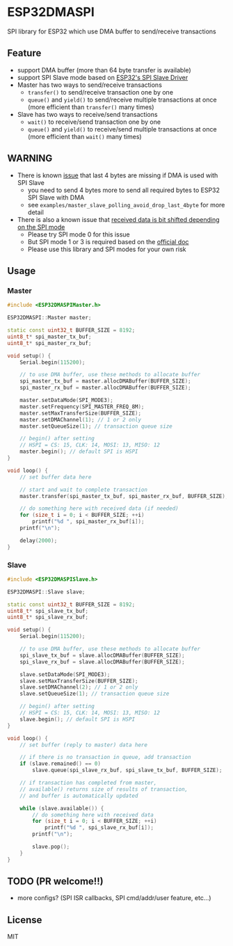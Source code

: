 # ESP32DMASPI
SPI library for ESP32 which use DMA buffer to send/receive transactions

## Feature

- support DMA buffer (more than 64 byte transfer is available)
- support SPI Slave mode based on [ESP32's SPI Slave Driver](https://docs.espressif.com/projects/esp-idf/en/latest/api-reference/peripherals/spi_slave.html#spi-slave-driver)
- Master has two ways to send/receive transactions
  - `transfer()` to send/receive transaction one by one
  - `queue()` and `yield()` to send/receive multiple transactions at once (more efficient than `transfer()` many times)
- Slave has two ways to receive/send transactions
  - `wait()` to receive/send transaction one by one
  - `queue()` and `yield()` to receive/send multiple transactions at once (more efficient than `wait()` many times)


## WARNING

- There is known [issue](https://www.esp32.com/viewtopic.php?f=12&t=7339&sid=2257561718efae97d5b805c039b5764e) that last 4 bytes are missing if DMA is used with SPI Slave
  - you need to send 4 bytes more to send all required bytes to ESP32 SPI Slave with DMA
  - see `examples/master_slave_polling_avoid_drop_last_4byte` for more detail
- There is also a known issue that [received data is bit shifted depending on the SPI mode](https://github.com/espressif/esp-idf/search?q=dma+spi+bit+shift&type=issues)
  - Please try SPI mode 0 for this issue
  - But SPI mode 1 or 3 is required based on the [official doc](https://docs.espressif.com/projects/esp-idf/en/stable/esp32/api-reference/peripherals/spi_slave.html#restrictions-and-known-issues)
  - Please use this library and SPI modes for your own risk


## Usage

### Master

``` C++
#include <ESP32DMASPIMaster.h>

ESP32DMASPI::Master master;

static const uint32_t BUFFER_SIZE = 8192;
uint8_t* spi_master_tx_buf;
uint8_t* spi_master_rx_buf;

void setup() {
    Serial.begin(115200);

    // to use DMA buffer, use these methods to allocate buffer
    spi_master_tx_buf = master.allocDMABuffer(BUFFER_SIZE);
    spi_master_rx_buf = master.allocDMABuffer(BUFFER_SIZE);

    master.setDataMode(SPI_MODE3);
    master.setFrequency(SPI_MASTER_FREQ_8M);
    master.setMaxTransferSize(BUFFER_SIZE);
    master.setDMAChannel(1); // 1 or 2 only
    master.setQueueSize(1); // transaction queue size

    // begin() after setting
    // HSPI = CS: 15, CLK: 14, MOSI: 13, MISO: 12
    master.begin(); // default SPI is HSPI
}

void loop() {
   	// set buffer data here

    // start and wait to complete transaction
    master.transfer(spi_master_tx_buf, spi_master_rx_buf, BUFFER_SIZE);

    // do something here with received data (if needed)
    for (size_t i = 0; i < BUFFER_SIZE; ++i)
        printf("%d ", spi_master_rx_buf[i]);
    printf("\n");

    delay(2000);
}
```



### Slave

``` C++
#include <ESP32DMASPISlave.h>

ESP32DMASPI::Slave slave;

static const uint32_t BUFFER_SIZE = 8192;
uint8_t* spi_slave_tx_buf;
uint8_t* spi_slave_rx_buf;

void setup() {
    Serial.begin(115200);

    // to use DMA buffer, use these methods to allocate buffer
    spi_slave_tx_buf = slave.allocDMABuffer(BUFFER_SIZE);
    spi_slave_rx_buf = slave.allocDMABuffer(BUFFER_SIZE);

    slave.setDataMode(SPI_MODE3);
    slave.setMaxTransferSize(BUFFER_SIZE);
    slave.setDMAChannel(2); // 1 or 2 only
    slave.setQueueSize(1); // transaction queue size

    // begin() after setting
    // HSPI = CS: 15, CLK: 14, MOSI: 13, MISO: 12
    slave.begin(); // default SPI is HSPI
}

void loop() {
    // set buffer (reply to master) data here

    // if there is no transaction in queue, add transaction
    if (slave.remained() == 0)
        slave.queue(spi_slave_rx_buf, spi_slave_tx_buf, BUFFER_SIZE);

    // if transaction has completed from master,
    // available() returns size of results of transaction,
    // and buffer is automatically updated

    while (slave.available()) {
        // do something here with received data
        for (size_t i = 0; i < BUFFER_SIZE; ++i)
            printf("%d ", spi_slave_rx_buf[i]);
        printf("\n");

        slave.pop();
    }
}
```



## TODO (PR welcome!!)

- more configs? (SPI ISR callbacks, SPI cmd/addr/user feature, etc...)


## License

MIT
